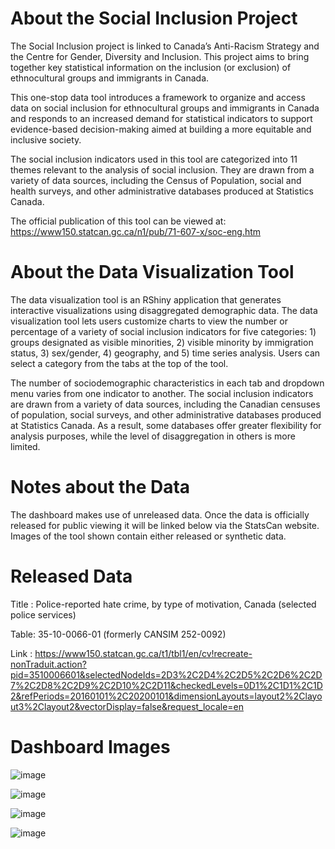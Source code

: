 
# About the Social Inclusion Project
The Social Inclusion project is linked to Canada’s Anti-Racism Strategy and the Centre for Gender, Diversity and Inclusion.  This project aims to bring together key statistical information on the inclusion (or exclusion) of ethnocultural groups and immigrants in Canada.

This one-stop data tool introduces a framework to organize and access data on social inclusion for ethnocultural groups and immigrants in Canada and responds to an increased demand for statistical indicators to support evidence-based decision-making aimed at building a more equitable and inclusive society.

The social inclusion indicators used in this tool are categorized into 11 themes relevant to the analysis of social inclusion. They are drawn from a variety of data sources, including the Census of Population, social and health surveys, and other administrative databases produced at Statistics Canada.

The official publication of this tool can be viewed at:
https://www150.statcan.gc.ca/n1/pub/71-607-x/soc-eng.htm

# About the Data Visualization Tool 
The data visualization tool is an RShiny application that generates interactive visualizations using disaggregated demographic data. The data visualization tool lets users customize charts to view the number or percentage of a variety of social inclusion indicators for five categories: 1) groups designated as visible minorities, 2) visible minority by immigration status, 3) sex/gender, 4) geography, and 5) time series analysis. Users can select a category from the tabs at the top of the tool.

The number of sociodemographic characteristics in each tab and dropdown menu varies from one indicator to another. The social inclusion indicators are drawn from a variety of data sources, including the Canadian censuses of population, social surveys, and other administrative databases produced at Statistics Canada. As a result, some databases offer greater flexibility for analysis purposes, while the level of disaggregation in others is more limited.

# Notes about the Data

The dashboard makes use of unreleased data. Once the data is officially released for public viewing it will be linked below via the StatsCan website. Images of the tool shown contain either released or synthetic data.


# Released Data
Title : Police-reported hate crime, by type of motivation, Canada (selected police services)

Table: 35-10-0066-01 (formerly CANSIM 252-0092)

Link : https://www150.statcan.gc.ca/t1/tbl1/en/cv!recreate-nonTraduit.action?pid=3510006601&selectedNodeIds=2D3%2C2D4%2C2D5%2C2D6%2C2D7%2C2D8%2C2D9%2C2D10%2C2D11&checkedLevels=0D1%2C1D1%2C1D2&refPeriods=20160101%2C20200101&dimensionLayouts=layout2%2Clayout3%2Clayout2&vectorDisplay=false&request_locale=en


# Dashboard Images
![image](https://user-images.githubusercontent.com/40481691/164300255-1192deae-fbd4-490f-8728-4e86756eb858.png)

![image](https://user-images.githubusercontent.com/40481691/164300783-f2fa6bf7-7939-4e31-9ef3-a0855cbbcf97.png)

![image](https://user-images.githubusercontent.com/40481691/164301417-de4aaa37-a551-4075-981b-98b2961a7829.png)

![image](https://user-images.githubusercontent.com/40481691/164301721-ffc8c870-c8a9-4d8b-a6a5-a8c8a6d9a186.png)


